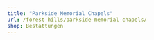 ```yaml
---
title: "Parkside Memorial Chapels"
url: /forest-hills/parkside-memorial-chapels/
shop: Bestattungen
---
```

